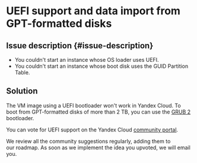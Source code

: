 # UEFI support and data import from GPT-formatted disks

## Issue description {#issue-description}

* You couldn't start an instance whose OS loader uses UEFI.
* You couldn't start an instance whose boot disk uses the GUID Partition Table.

## Solution

The VM image using a UEFI bootloader won't work in Yandex Cloud.
To boot from GPT-formatted disks of more than 2 TB, you can use the [GRUB 2](https://www.gnu.org/software/grub/manual/grub/html_node/BIOS-installation.html) bootloader. 

You can vote for UEFI support on the Yandex Cloud [community portal](https://cloud.yandex.ru/features).

We review all the community suggestions regularly, adding them to our roadmap. As soon as we implement the idea you upvoted, we will email you.
